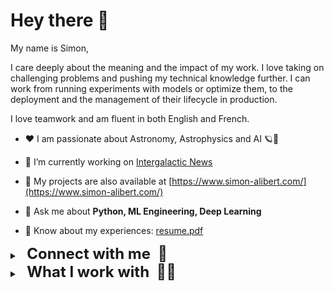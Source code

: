 # Hey there 👋

My name is Simon,

I care deeply about the meaning and the impact of my work. I love taking on challenging problems and pushing my technical knowledge further. I can work from running experiments with models or optimize them, to the deployment and the management of their lifecycle in production.

I love teamwork and am fluent in both English and French.

- ❤️ I am passionate about Astronomy, Astrophysics and AI 🪐🤖

- 🔭 I’m currently working on [Intergalactic News](https://github.com/aliberts/intergalactic-news)

- 👀 My projects are also available at [https://www.simon-alibert.com/](https://www.simon-alibert.com/)

- 💬 Ask me about **Python, ML Engineering, Deep Learning**

- 📄 Know about my experiences: [resume.pdf](https://www.simon-alibert.com/Simon%20Alibert%20-%20resume%202023%20-%20en.pdf)


<details>
    <summary><font size="+2"><b> &nbsp; Connect with me &nbsp;🤝 </font></b></summary>
    <a href="mailto:alibert.sim@gmail.com" >
        <img alt="Gmail" src="https://img.shields.io/badge/Gmail-D14836?style=for-the-badge&logo=gmail&logoColor=white" />
    </a>
    <a href="https://linkedin.com/in/salibert" >
        <img alt="Linkedin" src="https://img.shields.io/badge/LinkedIn-0077B5?style=for-the-badge&logo=linkedin&logoColor=white" />
    </a>
    <a href="https://dev.to/salibert" >
        <img alt="dev.to" src="https://img.shields.io/badge/dev.to-0A0A0A?style=for-the-badge&logo=devdotto&logoColor=white" />
    </a>
    <a href="https://soundcloud.com/nemesyx" >
        <img alt="SoundCloud" src="https://img.shields.io/badge/SoundCloud-FF3300?style=for-the-badge&logo=soundcloud&logoColor=white" />
    </a>
</details>


<details>
    <summary><font size="+2"><b> &nbsp; What I work with &nbsp;👨‍💻 </font></b></summary>
    <img alt="Languages" src="https://img.shields.io/badge/✍️_languages:-white?style=for-the-badge" />
    <img alt="Python" src="https://img.shields.io/badge/Python-14354C?style=for-the-badge&logo=python&logoColor=white" />
    <img alt="R" src="https://img.shields.io/badge/R-276DC3?style=for-the-badge&logo=r&logoColor=white" />
    <img alt="C"++ src="https://img.shields.io/badge/C%2B%2B-00599C?style=for-the-badge&logo=c%2B%2B&logoColor=white" />
    <img alt="C" src="https://img.shields.io/badge/C-00599C?style=for-the-badge&logo=c&logoColor=white" />
    <img alt="Bash" src="https://img.shields.io/badge/bash-black?style=for-the-badge&logo=gnubash" />
    <br />
    <img alt="Frameworks" src="https://img.shields.io/badge/🤖_ml_/_dl:-white?style=for-the-badge" />
    <img alt="PyTorch" src="https://img.shields.io/badge/PyTorch-%23EE4C2C?style=for-the-badge&logo=PyTorch&logoColor=white" />
    <img alt="TensorFlow" src="https://img.shields.io/badge/TensorFlow-%23FF6F00?style=for-the-badge&logo=TensorFlow&logoColor=white" />
    <img alt="Pandas" src="https://img.shields.io/badge/pandas-%23150458?style=for-the-badge&logo=pandas&logoColor=white" />
    <img alt="Scikit"-Learn src="https://img.shields.io/badge/scikit--learn-blue?style=for-the-badge&logo=scikitlearn" />
    <br />
    <img alt="MLOps" src="https://img.shields.io/badge/🦾_mlops:-white?style=for-the-badge" />
    <img alt="Apache Airflow" src="https://img.shields.io/badge/Apache%20Airflow-017CEE?style=for-the-badge&logo=Apache%20Airflow&logoColor=white" />
    <img alt="MLFlow" src="https://img.shields.io/badge/mlflow-%23d9ead3?style=for-the-badge&logo=numpy&logoColor=blue" />
    <img alt="W"&B src="https://img.shields.io/badge/w&b-FFBE00?style=for-the-badge&logo=weightsandbiases&logoColor=black" />
    <br />
    <img alt="App" src="https://img.shields.io/badge/🖥_app:-white?style=for-the-badge" />
    <img alt="FastAPI" src="https://img.shields.io/badge/FastAPI-005571?style=for-the-badge&logo=fastapi" />
    <img alt="Flask" src="https://img.shields.io/badge/flask-%23000?style=for-the-badge&logo=flask&logoColor=white" />
    <img alt="Django" src="https://img.shields.io/badge/django-%23092E20?style=for-the-badge&logo=django&logoColor=white" />
    <img alt="Streamlit" src="https://img.shields.io/badge/streamlit-black?style=for-the-badge&logo=streamlit" />
    <br />
    <img alt="Database" src="https://img.shields.io/badge/💾_database:-white?style=for-the-badge" />
    <img alt="MySQL" src="https://img.shields.io/badge/mysql-%2300f?style=for-the-badge&logo=mysql&logoColor=white" />
    <img alt="SQLite" src="https://img.shields.io/badge/sqlite-%2307405e?style=for-the-badge&logo=sqlite&logoColor=white" />
    <img alt="Postgres" src="https://img.shields.io/badge/postgres-%23316192?style=for-the-badge&logo=postgresql&logoColor=white" />
    <img alt="MariaDB" src="https://img.shields.io/badge/MariaDB-003545?style=for-the-badge&logo=mariadb&logoColor=white" />
    <br />
    <img alt="CICD" src="https://img.shields.io/badge/⚙️_cd/ci:-white?style=for-the-badge" />
    <img alt="GitHub Actions" src="https://img.shields.io/badge/github_actions-%232671E5?style=for-the-badge&logo=githubactions&logoColor=white" />
    <img alt="GitLab CI" src="https://img.shields.io/badge/gitlab_ci-%23181717?style=for-the-badge&logo=gitlab" />
    <img alt="Bitbucket Pipelines" src="https://img.shields.io/badge/bitbucket_pipelines-%230047B3?style=for-the-badge&logo=bitbucket&logoColor=white" />
    <br />
    <img alt="Infra" src="https://img.shields.io/badge/🧱_infra:-white?style=for-the-badge" />
    <img alt="Docker" src="https://img.shields.io/badge/docker-%230db7ed?style=for-the-badge&logo=docker&logoColor=white" />
    <img alt="Kubernetes" src="https://img.shields.io/badge/kubernetes-%23326ce5?style=for-the-badge&logo=kubernetes&logoColor=white" />
    <img alt="Terraform" src="https://img.shields.io/badge/terraform-%235835CC?style=for-the-badge&logo=terraform&logoColor=white" />
    <br />
    <img alt="Cloud Providers" src="https://img.shields.io/badge/☁️_cloud_providers:-white?style=for-the-badge" />
    <img alt="AWS" src="https://img.shields.io/badge/AWS-%23FF9900?style=for-the-badge&logo=amazon-aws&logoColor=white" />
    <img alt="GCP" src="https://img.shields.io/badge/GCP-4285F4?style=for-the-badge&logo=google-cloud&logoColor=white" />
    <img alt="Azure" src="https://img.shields.io/badge/azure-%230072C6?style=for-the-badge&logo=microsoftazure&logoColor=white" />
    <img alt="Vercel" src="https://img.shields.io/badge/vercel-%23000000?style=for-the-badge&logo=vercel&logoColor=white" />
    <br />
    <img alt="OS" src="https://img.shields.io/badge/🏠_os:-white?style=for-the-badge" />
    <img alt="MacOS" src="https://img.shields.io/badge/mac_os-000000?style=for-the-badge&logo=apple&logoColor=white" />
    <img alt="Linux" src="https://img.shields.io/badge/Linux-FCC624?style=for-the-badge&logo=linux&logoColor=black" />
    <img alt="Windows" src="https://img.shields.io/badge/Windows-0078D6?style=for-the-badge&logo=windows&logoColor=white" />
    <br />
    <img alt="Tools" src="https://img.shields.io/badge/🛠_tools:-white?style=for-the-badge" />
    <img alt="Git" src="https://img.shields.io/badge/git-%23F05033?style=for-the-badge&logo=git&logoColor=white" />
    <img alt="Visual Studio Code" src="https://img.shields.io/badge/VS_Code-0078d7?style=for-the-badge&logo=visual-studio-code&logoColor=white" />
</details>
